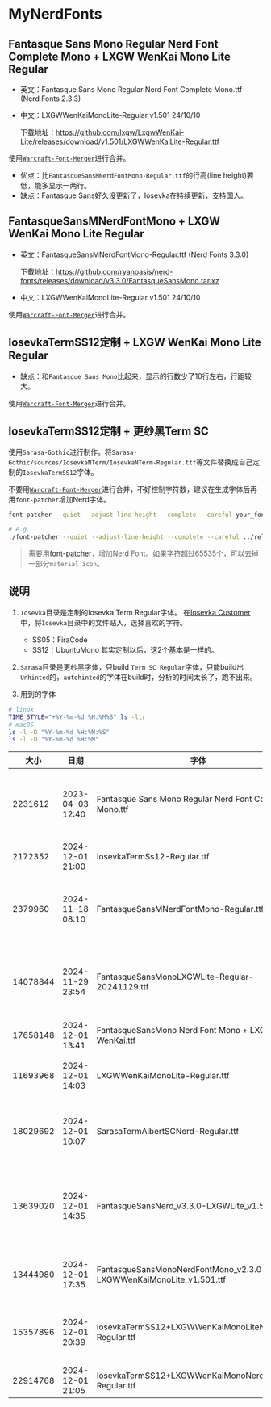 # MyNerdFonts

## Fantasque Sans Mono Regular Nerd Font Complete Mono + LXGW WenKai Mono Lite Regular
* 英文：Fantasque Sans Mono Regular Nerd Font Complete Mono.ttf (Nerd Fonts 2.3.3)
* 中文：LXGWWenKaiMonoLite-Regular v1.501 24/10/10

  下载地址：https://github.com/lxgw/LxgwWenKai-Lite/releases/download/v1.501/LXGWWenKaiLite-Regular.ttf

使用[`Warcraft-Font-Merger`](https://github.com/nowar-fonts/Warcraft-Font-Merger)进行合并。

* 优点：比`FantasqueSansMNerdFontMono-Regular.ttf`的行高(line height)要低，能多显示一两行。
* 缺点：Fantasque Sans好久没更新了，Iosevka在持续更新，支持国人。

## FantasqueSansMNerdFontMono + LXGW WenKai Mono Lite Regular
* 英文：FantasqueSansMNerdFontMono-Regular.ttf (Nerd Fonts 3.3.0)

  下载地址：https://github.com/ryanoasis/nerd-fonts/releases/download/v3.3.0/FantasqueSansMono.tar.xz
* 中文：LXGWWenKaiMonoLite-Regular v1.501 24/10/10

使用[`Warcraft-Font-Merger`](https://github.com/nowar-fonts/Warcraft-Font-Merger)进行合并。

## IosevkaTermSS12定制 + LXGW WenKai Mono Lite Regular

* 缺点：和`Fantasque Sans Mono`比起来，显示的行数少了10行左右，行距较大。

使用[`Warcraft-Font-Merger`](https://github.com/nowar-fonts/Warcraft-Font-Merger)进行合并。

## IosevkaTermSS12定制 + 更纱黑Term SC

使用`Sarasa-Gothic`进行制作。将`Sarasa-Gothic/sources/IosevkaNTerm/IosevkaNTerm-Regular.ttf`等文件替换成自己定制的`IosevkaTermSS12`字体。

不要用[`Warcraft-Font-Merger`](https://github.com/nowar-fonts/Warcraft-Font-Merger)进行合并，不好控制字符数，建议在生成字体后再用`font-patcher`增加Nerd字体。

```sh
font-patcher --quiet --adjust-line-height --complete --careful your_font.ttf

# e.g.
./font-patcher --quiet --adjust-line-height --complete --careful ../release/IosevkaTermSS12\ +\ LXGW\ WenKai\ Mono\ Lite\ Regular.ttf
```

> 需要用[font-patcher](https://github.com/ryanoasis/nerd-fonts)，增加Nerd Font。如果字符超过65535个，可以去掉一部分`material icon`。

## 说明
1. `Iosevka`目录是定制的Iosevka Term Regular字体。
    在[Iosevka Customer](https://typeof.net/Iosevka/customizer)中，将`Iosevka`目录中的文件贴入，选择喜欢的字符。
    * SS05：FiraCode
    * SS12：UbuntuMono
    其实定制以后，这2个基本是一样的。

2. `Sarasa`目录是更纱黑字体，只build `Term SC Regular`字体，只能build出`Unhinted`的，`autohinted`的字体在build时，分析的时间太长了，跑不出来。

3. 用到的字体
  ```sh
  # linux
  TIME_STYLE="+%Y-%m-%d %H:%M%S" ls -ltr
  # macOS
  ls -l -D "%Y-%m-%d %H:%M:%S"
  ls -l -D "%Y-%m-%d %H:%M"
  ```

| 大小     | 日期             | 字体                                                               | 说明                                           |
|----------|------------------|--------------------------------------------------------------------|------------------------------------------------|
| 2231612  | 2023-04-03 12:40 | Fantasque Sans Mono Regular Nerd Font Complete Mono.ttf            | 原版英文字体，Nerd Fonts 2.3.3，行距较小       |
| 2172352  | 2024-12-01 21:00 | IosevkaTermSs12-Regular.ttf                                        | 原版英文字体                                   |
| 2379960  | 2024-11-18 08:10 | FantasqueSansMNerdFontMono-Regular.ttf                             | 原版英文字体，Nerd Fonts 3.3.0，行距较大       |
| 14078844 | 2024-11-29 23:54 | FantasqueSansMonoLXGWLite-Regular-20241129.ttf                     | 最早用fontforge手工合并的，中英文对齐有问题    |
| 17658148 | 2024-12-01 13:41 | FantasqueSansMono Nerd Font Mono + LXGW WenKai.ttf                 | 合并文楷字体                                   |
| 11693968 | 2024-12-01 14:03 | LXGWWenKaiMonoLite-Regular.ttf                                     | 未合并英文字体，v1.501 24/10/10                |
| 18029692 | 2024-12-01 10:07 | SarasaTermAlbertSCNerd-Regular.ttf                                 | 推荐指数：3。喜欢更纱黑的选这个                |
| 13639020 | 2024-12-01 14:35 | FantasqueSansNerd_v3.3.0-LXGWLite_v1.501.ttf                       | 推荐指数：`5`。行距大一些，比Iosevka多显示10行 |
| 13444980 | 2024-12-01 17:35 | FantasqueSansMonoNerdFontMono_v2.3.0-LXGWWenKaiMonoLite_v1.501.ttf | 推荐指数：4，行距太小了                        |
| 15357896 | 2024-12-01 20:39 | IosevkaTermSS12+LXGWWenKaiMonoLiteNerdFont-Regular.ttf             | 推荐指数：`4`。行距有点大，字形也很好看        |
| 22914768 | 2024-12-01 21:05 | IosevkaTermSS12+LXGWWenKaiMonoNerdFont-Regular.ttf                 | 推荐指数：4                                    |
